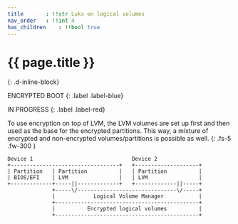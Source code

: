 ```yaml
---
title     	: !!str Luks on logical volumes
nav_order 	: !!int 4
has_children	: !!bool true
---
```


# {{ page.title }}
{: .d-inline-block}

ENCRYPTED BOOT
{: .label .label-blue}

IN PROGRESS
{: .label .label-red}

To use encryption on top of LVM, the LVM volumes are set up first and then used as the base for the encrypted partitions. This way, a mixture of encrypted and non-encrypted volumes/partitions is possible as well.
{: .fs-5 .fw-300 }

```text
Device 1                               Device 2
+----------------------------------+   +--------------------+
| Partition   | Partition          |   | Partition          |
| BIOS/EFI    | LVM                |   | LVM                |
+-------------+-----||-------------+   +-------------||-----+
              +-----\/-------------------------------\/-----+
              |            Logical Volume Manager           |
              +---------------------------------------------+
              |          Encrypted logical volumes          |
              +---------------------------------------------+       
```
